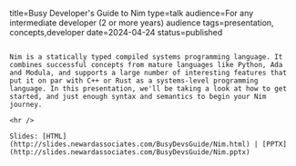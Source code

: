 title=Busy Developer's Guide to Nim
type=talk
audience=For any intermediate developer (2 or more years) audience
tags=presentation, concepts,developer
date=2024-04-24
status=published
~~~~~~

Nim is a statically typed compiled systems programming language. It combines successful concepts from mature languages like Python, Ada and Modula, and supports a large number of interesting features that put it on par with C++ or Rust as a systems-level programming language. In this presentation, we'll be taking a look at how to get started, and just enough syntax and semantics to begin your Nim journey.
    
<hr />

Slides: [HTML](http://slides.newardassociates.com/BusyDevsGuide/Nim.html) | [PPTX](http://slides.newardassociates.com/BusyDevsGuide/Nim.pptx)
